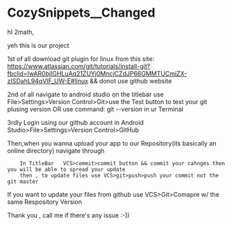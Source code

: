 # CozySnippets__Changed

hI 2math,

yeh this is our project 

1st of all download git plugin for linux from this site:
    https://www.atlassian.com/git/tutorials/install-git?fbclid=IwAR0bjIGHLuAq21ZUYj0MncjCZdJP66GMMTUCmiZX-zISDahL94qVIF_UW-E#linux
&& donot use github website 

2nd of all navigate to android studio
      on the titlebar use File>Settings>Version Control>Git>use the Test button to test your git plusing version OR use command:
            git --version in ur Terminal
            
3rdly Login using our github account in Android Studio>File>Settings>Version Control>GitHub


Then,when you wanna upload your app to our Repository(its basically an online directory) navigate through 
      
        In TitleBar   VCS>commit>commit button && commit your cahnges then you will be able to spread your update 
        then , to update files use VCS>git>push>push your commit not the git master 
        
        
If you want to update your files from github use VCS>Git>Comapre w/ the same Respository Version 

Thank you , call me if there's any issue :-))
